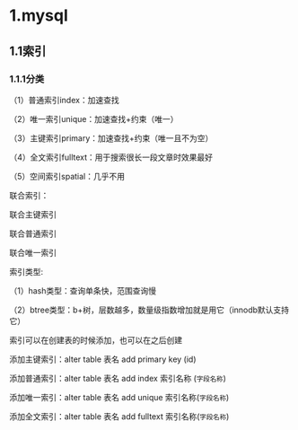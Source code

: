 # 1.mysql

## 1.1索引

### 1.1.1分类

（1）普通索引index：加速查找

（2）唯一索引unique：加速查找+约束（唯一）

（3）主键索引primary：加速查找+约束（唯一且不为空）

（4）全文索引fulltext：用于搜索很长一段文章时效果最好

（5）空间索引spatial：几乎不用

联合索引：

联合主键索引

联合普通索引

联合唯一索引

索引类型:

（1）hash类型：查询单条快，范围查询慢

（2）btree类型：b+树，层数越多，数量级指数增加就是用它（innodb默认支持它）

索引可以在创建表的时候添加，也可以在之后创建

添加主键索引：alter table 表名 add primary key (id)

添加普通索引：alter table 表名 add index 索引名称 (`字段名称`)

添加唯一索引：alter table 表名 add unique 索引名称(`字段名称`)

添加全文索引：alter table 表名 add fulltext 索引名称(`字段名称`)
